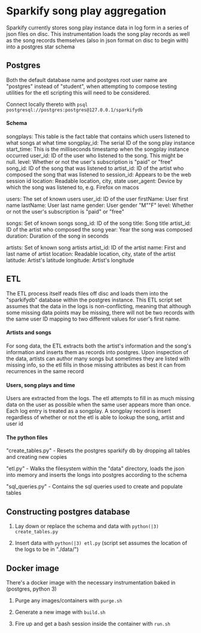 # Sparkify song play aggregation

Sparkify currently stores song play instance data in log form in a series of json files on disc.
This instrumentation loads the song play records as well as the song records themselves (also in
json format on disc to begin with) into a postgres star schema

## Postgres

Both the default database name and postgres root user name are "postgres" instead of "student",
when attempting to compose testing utilities for the etl scripting this will need to be considered.

Connect locally thereto with ```psql postgresql://postgres:postgres@127.0.0.1/sparkifydb```

#### Schema

songplays: This table is the fact table that contains which users listened to what songs at what time
  songplay_id: The serial ID of the song play instance
  start_time: This is the milliseconds timestamp when the songplay instance occurred
  user_id: ID of the user who listened to the song. This might be null.
  level: Whether or not the user's subscription is "paid" or "free"
  song_id: ID of the song that was listened to
  artist_id: ID of the artist who composed the song that was listened to
  session_id: Appears to be the web session id
  location: Readable location, city, state
  user_agent: Device by which the song was listened to, e.g. Firefox on macos

users: The set of known users
  user_id: ID of the user
  firstName: User first name
  lastName: User last name
  gender: User gender "M"\"F"
  level: Whether or not the user's subscription is "paid" or "free"

songs: Set of known songs
  song_id: ID of the song
  title: Song title
  artist_id: ID of the artist who composed the song
  year: Year the song was composed
  duration: Duration of the song in seconds

artists: Set of known song artists
  artist_id: ID of the artist
  name: First and last name of artist
  location: Readable location, city, state of the artist
  latitude: Artist's latitude
  longitude: Artist's longitude

## ETL

The ETL process itself reads files off disc and loads them into the "sparkifydb" database within
the postgres instance. This ETL script set assumes that the data in the logs is non-conflicting,
meaning that although some missing data points may be missing, there will not be two records with
the same user ID mapping to two different values for user's first name.

#### Artists and songs

For song data, the ETL extracts both the artist's information and the song's information and inserts
them as records into postgres. Upon inspection of the data, artists can author many songs but sometimes
they are listed with missing info, so the etl fills in those missing attributes as best it can from
recurrences in the same record

#### Users, song plays and time

Users are extracted from the logs. The etl attempts to fill in as much missing data on the user as
possible when the same user appears more than once. Each log entry is treated as a songplay. A songplay
record is insert regardless of whether or not the etl is able to lookup the song, artist and user id

#### The python files

"create_tables.py" - Resets the postgres sparkify db by dropping all tables and creating new copies

"etl.py" - Walks the filesystem within the "data" directory, loads the json into memory and inserts the
longs into postgres according to the schema

"sql_queries.py" - Contains the sql queries used to create and populate tables

## Constructing postgres database

1) Lay down or replace the schema and data with ```python(|3) create_tables.py```

2) Insert data with ```python(|3) etl.py``` (script set assumes the location of the logs to be in "./data/<etc>")

## Docker image

There's a docker image with the necessary instrumentation baked in (postgres, python 3)

1) Purge any images/containers with ```purge.sh```

2) Generate a new image with ```build.sh```

3) Fire up and get a bash session inside the container with ```run.sh```
